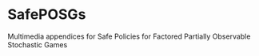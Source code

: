 # SafePOSGs
Multimedia appendices for Safe Policies for Factored Partially Observable Stochastic Games

